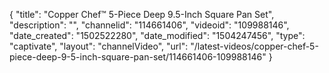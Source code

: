 {
    "title": "Copper Chef&trade; 5-Piece Deep 9.5-Inch Square Pan Set",
    "description": "",
    "channelid": "114661406",
    "videoid": "109988146",
    "date_created": "1502522280",
    "date_modified": "1504247456",
    "type": "captivate",
    "layout": "channelVideo",
    "url": "\/latest-videos\/copper-chef-5-piece-deep-9-5-inch-square-pan-set\/114661406-109988146"
}